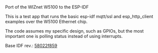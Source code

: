 Port of the WIZnet W5100 to the ESP-IDF

This is a test app that runs the basic esp-idf
mqtt/ssl and esp_http_client examples over the
W5100 Ethernet chip.

The code assumes my specific design, such as
GPIOs, but the most important one is polling
status instead of using interrupts.

Base IDF rev.: [58022f859](https://github.com/espressif/esp-idf/commit/58022f8599401740979ac7657a57348285a70374)
